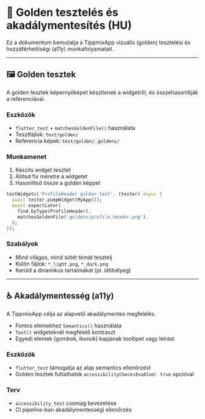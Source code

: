 # 🧪 Golden tesztelés és akadálymentesítés (HU)

Ez a dokumentum bemutatja a TippmixApp vizuális (golden) tesztelési és hozzáférhetőségi (a11y) munkafolyamatait.

---

## 🖼️ Golden tesztek

A golden tesztek képernyőképet készítenek a widgetről, és összehasonlítják a referenciával.

### Eszközök

* `flutter_test` + `matchesGoldenFile()` használata
* Tesztfájlok: `test/golden/`
* Referencia képek: `test/golden/_goldens/`

### Munkamenet

1. Készíts widget tesztet
2. Állítsd fix méretre a widgetet
3. Hasonlítsd össze a golden képpel

```dart
testWidgets('ProfileHeader golden test', (tester) async {
  await tester.pumpWidget(MyApp());
  await expectLater(
    find.byType(ProfileHeader),
    matchesGoldenFile('goldens/profile_header.png'),
  );
});
```

### Szabályok

* Mind világos, mind sötét témát tesztelj
* Külön fájlok: `*_light.png`, `*_dark.png`
* Kerüld a dinamikus tartalmakat (pl. időbélyeg)

---

## ♿ Akadálymentesség (a11y)

A TippmixApp célja az alapvető akadálymentes megfelelés.

* Fontos elemekhez `Semantics()` használata
* `Text()` widgeteknél megfelelő kontraszt
* Egyedi elemek (gombok, ikonok) kapjanak tooltipet vagy leírást

### Eszközök

* `flutter_test` támogatja az alap semantics ellenőrzést
* Golden tesztek futtathatók `accessibilityChecksEnabled: true` opcióval

### Terv

* `accessibility_test` csomag bevezetése
* CI pipeline-ban akadálymentességi ellenőrzés
